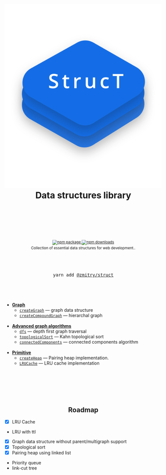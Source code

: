 <div align="center">
  <h1>
    <br/>
   <img src="./docs/struct-logo.svg">
    <br />
    Data structures library
    <br />
    <br />
    <br />
  </h1>
  <sup>
    <br />
    <br />
    <a href="https://www.npmjs.com/package/@zmitry/struct">
       <img src="https://img.shields.io/npm/v/@zmitry/struct.svg" alt="npm package" />
    </a>
    <a href="https://www.npmjs.com/package/@zmitry/struct">
      <img src="https://img.shields.io/npm/dm/@zmitry/struct" alt="npm downloads" />
    </a>
    <br />
    Collection of essential data structures for web development.</em></a>.

  </sup>
  <br />
  <br />
  <br />
  <br />
  <pre>yarn add <a href="https://www.npmjs.com/package/@zmitry/struct">@zmitry/struct</a></pre>
  <br />
  <br />
  <br />
</div>

- [**Graph**](./src/graph/Readme.md)
  - [`createGraph`](./src/graph/Readme.md) &mdash; graph data structure
  - [`createCompoundGraph`](./src/graph/Readme.md) &mdash; hierarchal graph
    <br/>
    <br/>
- [**Advanced graph algorithms**](./src/graph-alg/Readme.md)
  - [`dfs`](./src/graph-alg/dfs.ts) &mdash; depth first graph traversal
  - [`topologicalSort`](./src/graph-alg/topological-stort-kahn.ts) &mdash; Kahn topological sort
  - [`connectedComponents`](./src/graph-alg/components.ts) &mdash; connected components algorithm
    <br/>
    <br/>
- [**Primitive**](./src/index.ts)
  - [`createHeap`](./src/pairing-heap.ts) &mdash; Pairing heap implementation.
  - [`LRUCache`](./src/LRUCache.ts) &mdash; LRU cache implementation
    <br/>
    <br/>

<br />

<!-- <p align="center">
  <a href="./docs/Usage.md"><strong>Usage</strong></a> &mdash; how to import.
  <br />
  <a href="https://opencollective.com/@zmitry/struct/contribute"><strong>Support</strong></a> &mdash; add yourself to backer list below.
</p> -->

<br />
<br />
<br />

<div align="center">
<h2>Roadmap</h2>
</div>

- [x] LRU Cache
- LRU with ttl
- [x] Graph data structure without parent/multigraph support
- [x] Topological sort
- [x] Pairing heap using linked list
- Priority queue
- link-cut tree
